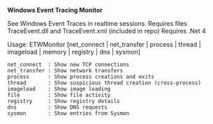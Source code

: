 **Windows Event Tracing Monitor**

See Windows Event Traces in realtime sessions.
Requires files TraceEvent.dll and TraceEvent.xml (included in repo)
Requires .Net 4

Usage: ETWMonitor [net_connect | net_transfer | process | thread | imageload | memory | registry | dns | sysmon]  

    net_connect  : Show new TCP connections
    net_transfer : Show network transfers
    process      : Show process creations and exits
    thread       : Show suspicious thread creation (cross-process)
    imageload    : Show image loading
    file         : Show file activity
    registry     : Show registry details
    dns          : Show DNS requests
    sysmon       : Show entries from Sysmon
